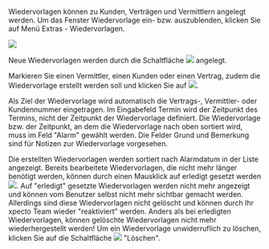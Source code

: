 
Wiedervorlagen können zu Kunden, Verträgen und Vermittlern angelegt werden. Um das Fenster Wiedervorlage ein- bzw. auszublenden, klicken Sie auf Menü Extras - Wiedervorlagen.

![](http://xpecto.github.io/docs/img/img_099.png)

Neue Wiedervorlagen werden durch die Schaltfläche ![](http://xpecto.github.io/docs/img/img_100.png) angelegt.

Markieren Sie einen Vermittler, einen Kunden oder einen Vertrag, zudem die Wiedervorlage erstellt werden soll und klicken Sie auf ![](http://xpecto.github.io/docs/img/img_101.png).

Als Ziel der Wiedervorlage wird automatisch die Vertrags-, Vermittler- oder Kundennummer eingetragen. Im Eingabefeld Termin wird der Zeitpunkt des Termins, nicht der Zeitpunkt der Wiedervorlage definiert. Die Wiedervorlage bzw. der Zeitpunkt, an dem die Wiedervorlage nach oben sortiert wird, muss im Feld "Alarm" gewählt werden. Die Felder Grund und Bemerkung sind für Notizen zur Wiedervorlage vorgesehen.

Die erstellten Wiedervorlagen werden sortiert nach Alarmdatum in der Liste angezeigt. Bereits bearbeitete Wiedervorlagen, die nicht mehr länger benötigt werden, können durch einen Mausklick auf erledigt gesetzt werden ![](http://xpecto.github.io/docs/img/img_102.png). Auf "erledigt" gesetzte Wiedervorlagen werden nicht mehr angezeigt und können vom Benutzer selbst nicht mehr sichtbar gemacht werden. Allerdings sind diese Wiedervorlagen nicht gelöscht und können durch Ihr xpecto Team wieder "reaktiviert" werden. Anders als bei erledigten Wiedervorlagen, können gelöschte Wiedervorlagen nicht mehr wiederhergestellt werden! Um ein Wiedervorlage unwiderruflich zu löschen, klicken Sie auf die Schaltfläche ![](http://xpecto.github.io/docs/img/img_103.png) "Löschen".


